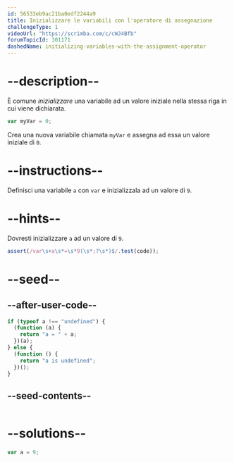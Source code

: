 ```yaml
---
id: 56533eb9ac21ba0edf2244a9
title: Inizializzare le variabili con l'operatore di assegnazione
challengeType: 1
videoUrl: "https://scrimba.com/c/cWJ4Bfb"
forumTopicId: 301171
dashedName: initializing-variables-with-the-assignment-operator
---
```


# --description--

È comune <dfn>inizializzare</dfn> una variabile ad un valore iniziale nella stessa riga in cui viene dichiarata.

```js
var myVar = 0;
```

Crea una nuova variabile chiamata `myVar` e assegna ad essa un valore iniziale di `0`.

# --instructions--

Definisci una variabile `a` con `var` e inizializzala ad un valore di `9`.

# --hints--

Dovresti inizializzare `a` ad un valore di `9`.

```js
assert(/var\s+a\s*=\s*9(\s*;?\s*)$/.test(code));
```

# --seed--

## --after-user-code--

```js
if (typeof a !== "undefined") {
  (function (a) {
    return "a = " + a;
  })(a);
} else {
  (function () {
    return "a is undefined";
  })();
}
```

## --seed-contents--

```js

```

# --solutions--

```js
var a = 9;
```
